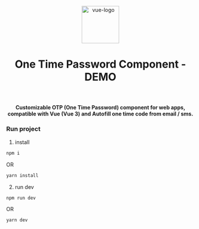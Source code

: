 <div align="center">
    <br>
        <img width="100px" src="https://upload.wikimedia.org/wikipedia/commons/thumb/9/95/Vue.js_Logo_2.svg/1024px-Vue.js_Logo_2.svg.png" alt="vue-logo">
    <br>
       <h1>One Time Password Component - DEMO</h1>
    <br>
</div>

<div align="center">
    <h4>
        Customizable OTP (One Time Password) component for web apps,
        compatible with Vue (Vue 3) and Autofill one time code from email / sms.
    </h4>
</div>

### Run project

1. install
```js
npm i
```
OR
```js
yarn install
```

2. run dev

```js
npm run dev
```
OR
```js
yarn dev
```
